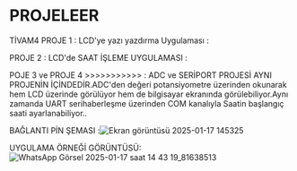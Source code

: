 # PROJELEER
 TİVAM4
PROJE 1 : LCD'ye yazı yazdırma Uygulaması :

PROJE 2 : LCD'de SAAT İŞLEME UYGULAMASI :


POJE 3 ve PROJE 4 >>>>>>>>>>>           :
ADC ve SERİPORT PROJESİ AYNI PROJENİN İÇİNDEDİR.ADC'den  değeri potansiyometre üzerinden  okunarak hem LCD üzerinde görülüyor hem de bilgisayar ekranında görülebiliyor.Aynı zamanda UART serihaberleşme üzerinden COM kanalıyla Saatin başlangıç saati ayarlanabiliyor.. 
 
BAĞLANTI PİN ŞEMASI  :![Ekran görüntüsü 2025-01-17 145325](https://github.com/user-attachments/assets/c7df1290-4510-48dd-9e66-f2e020ab8062)

UYGULAMA ÖRNEĞİ GÖRÜNTÜSÜ:![WhatsApp Görsel 2025-01-17 saat 14 43 19_81638513](https://github.com/user-attachments/assets/72fa5e54-718b-416b-9dfc-e2bd3fc72225)


